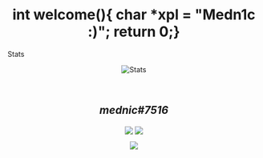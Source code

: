 <h1 align="center"> int welcome(){ char *xpl = "Medn1c :)"; return 0;}  </h1>
<p align="center">

Stats

<p align="center">
<img src="https://github-readme-stats.vercel.app/api?username=luc4sd3v&show_icons=true&theme=shades-of-purple&bg_color=1C00ff00&hide_border=true" alt="Stats"/>
</p>
<br />

<h2 align="center">
  <em>mednic#7516</em>
</h2>

<p align="center">
  <img align="center" src="https://img.shields.io/badge/Offensive%20Security-141321?style=flat-square&logo=Red-Hat"/>
  <img align="center" src="https://img.shields.io/badge/Developer-141321?style=flat-square&logo=homebrew"/>
</p>

<p align="center">
    <img src="https://github-readme-stats.vercel.app/api/top-langs/?username=mednic&hide=html&layout=compact&show_icons=true&theme=radical" />
</p>
